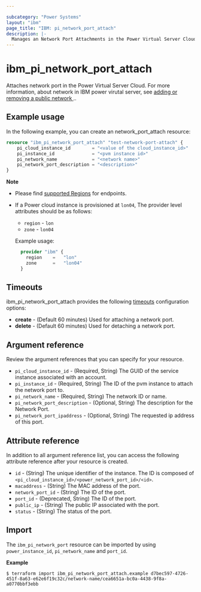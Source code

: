 ```yaml
---

subcategory: "Power Systems"
layout: "ibm"
page_title: "IBM: pi_network_port_attach"
description: |-
  Manages an Network Port Attachments in the Power Virtual Server Cloud.
---
```


# ibm_pi_network_port_attach
Attaches network port in the Power Virtual Server Cloud. For more information, about network in IBM power virutal server, see [adding or removing a public network
](https://cloud.ibm.com/docs/power-iaas?topic=power-iaas-modifying-server#adding-removing-network)..

## Example usage

In the following example, you can create an network_port_attach resource:

```terraform
resource "ibm_pi_network_port_attach" "test-network-port-attach" {
    pi_cloud_instance_id        = "<value of the cloud_instance_id>"
    pi_instance_id              = "<pvm instance id>"
    pi_network_name             = "<network name>"
    pi_network_port_description = "<description>"
}
```

**Note**
* Please find [supported Regions](https://cloud.ibm.com/apidocs/power-cloud#endpoint) for endpoints.
* If a Power cloud instance is provisioned at `lon04`, The provider level attributes should be as follows:
  * `region` - `lon`
  * `zone` - `lon04`
  
  Example usage:

  ```terraform
    provider "ibm" {
      region    =   "lon"
      zone      =   "lon04"
    }
  ```
  
## Timeouts

ibm_pi_network_port_attach provides the following [timeouts](https://www.terraform.io/docs/language/resources/syntax.html) configuration options:

- **create** - (Default 60 minutes) Used for attaching a network port.
- **delete** - (Default 60 minutes) Used for detaching a network port.

## Argument reference
Review the argument references that you can specify for your resource.

- `pi_cloud_instance_id` - (Required, String) The GUID of the service instance associated with an account.
- `pi_instance_id` - (Required, String) The ID of the pvm instance to attach the network port to.
- `pi_network_name` - (Required, String) The network ID or name.
- `pi_network_port_description` - (Optional, String) The description for the Network Port.
- `pi_network_port_ipaddress` - (Optional, String) The requested ip address of this port.

## Attribute reference
In addition to all argument reference list, you can access the following attribute reference after your resource is created.

- `id` - (String) The unique identifier of the instance. The ID is composed of `<pi_cloud_instance_id>/<power_network_port_id>/<id>`.
- `macaddress` - (String) The MAC address of the port.
- `network_port_id` - (String) The ID of the port.
- `port_id` - (Deprecated, String) The ID of the port.
- `public_ip` - (String) The public IP associated with the port.
- `status` - (String) The status of the port.


## Import

The `ibm_pi_network_port` resource can be imported by using `power_instance_id`, `pi_network_name`  and `port_id`.

**Example**

```
$ terraform import ibm_pi_network_port_attach.example d7bec597-4726-451f-8a63-e62e6f19c32c/network-name/cea6651a-bc0a-4438-9f8a-a0770bbf3ebb
```

